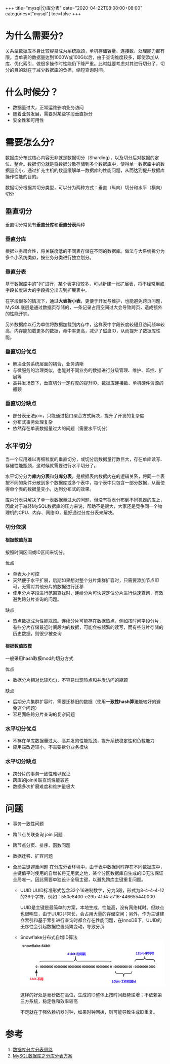 +++
title="mysql|分库分表"
date="2020-04-22T08:08:00+08:00"
categories=["mysql"]
toc=false
+++

为什么需要分?
=============

关系型数据库本身比较容易成为系统瓶颈，单机存储容量、连接数、处理能力都有限。当单表的数据量达到1000W或100G以后，由于查询维度较多，即使添加从库、优化索引，做很多操作时性能仍下降严重。此时就要考虑对其进行切分了，切分的目的就在于减少数据库的负担，缩短查询时间。

什么时候分？
============

-	数据量过大，正常运维影响业务访问
-	随着业务发展，需要对某些字段垂直拆分
-	安全性和可用性

需要怎么分?
===========

数据库分布式核心内容无非就是数据切分（Sharding），以及切分后对数据的定位、整合。数据切分就是将数据分散存储到多个数据库中，使得单一数据库中的数据量变小，通过扩充主机的数量缓解单一数据库的性能问题，从而达到提升数据库操作性能的目的。

数据切分根据其切分类型，可以分为两种方式：垂直（纵向）切分和水平（横向）切分

垂直切分
--------

垂直切分常见有**垂直分库**和**垂直分表**两种

### 垂直分库

根据业务耦合性，将关联度低的不同表存储在不同的数据库。做法与大系统拆分为多个小系统类似，按业务分类进行独立划分。

### 垂直分表

基于数据库中的"列"进行，某个表字段较多，可以新建一张扩展表，将不经常用或字段长度较大的字段拆分出去到扩展表中。

在字段很多的情况下，通过**大表拆小表**，更便于开发与维护，也能避免跨页问题，MySQL底层是通过数据页存储的，一条记录占用空间过大会导致跨页，造成额外的性能开销。

另外数据库以行为单位将数据加载到内存中，这样表中字段长度较短且访问频率较高，内存能加载更多的数据，命中率更高，减少了磁盘IO，从而提升了数据库性能。

### 垂直切分优点

-	解决业务系统层面的耦合，业务清晰
-	与微服务的治理类似，也能对不同业务的数据进行分级管理、维护、监控、扩展等
-	高并发场景下，垂直切分一定程度的提升IO、数据库连接数、单机硬件资源的瓶颈

### 垂直切分缺点

-	部分表无法join，只能通过接口聚合方式解决，提升了开发的复杂度
-	分布式事务处理复杂
-	依然存在单表数据量过大的问题（需要水平切分）

水平切分
--------

当一个应用难以再细粒度的垂直切分，或切分后数据量行数巨大，存在单库读写、存储性能瓶颈，这时候就需要进行水平切分了。

水平切分分为**库内分表**和**分库分表**，是根据表内数据内在的逻辑关系，将同一个表按不同的条件分散到多个数据库或多个表中，每个表中只包含一部分数据，从而使得单个表的数据量变小，达到分布式的效果。

库内分表只解决了单一表数据量过大的问题，但没有将表分布到不同机器的库上，因此对于减轻MySQL数据库的压力来说，帮助不是很大，大家还是竞争同一个物理机的CPU、内存、网络IO，最好通过分库分表来解决。

### 切分依据

#### 根据数值范围

按照时间区间或ID区间来切分。

优点

-	单表大小可控
-	天然便于水平扩展，后期如果想对整个分片集群扩容时，只需要添加节点即可，无需对其他分片的数据进行迁移
-	使用分片字段进行范围查找时，连续分片可快速定位分片进行快速查询，有效避免跨分片查询的问题。

缺点

-	热点数据成为性能瓶颈。连续分片可能存在数据热点，例如按时间字段分片，有些分片存储最近时间段内的数据，可能会被频繁的读写，而有些分片存储的历史数据，则很少被查询

#### 根据数值取模

一般采用hash取模mod的切分方式

优点

-	数据分片相对比较均匀，不容易出现热点和并发访问的瓶颈

缺点

-	后期分片集群扩容时，需要迁移旧的数据（使用**一致性hash算法**能较好的避免这个问题）
-	容易面临跨分片查询的复杂问题

### 水平切分优点

-	不存在单库数据量过大、高并发的性能瓶颈，提升系统稳定性和负载能力
-	应用端改造较小，不需要拆分业务模块

### 水平切分缺点

-	跨分片的事务一致性难以保证
-	跨库的join关联查询性能较差
-	数据多次扩展难度和维护量极大

问题
====

-	事务一致性问题
-	跨节点关联查询 join 问题
-	跨节点分页、排序、函数问题
-	数据迁移、扩容问题
-	全局主键避重问题 在分库分表环境中，由于表中数据同时存在不同数据库中，主键值平时使用的自增长将无用武之地，某个分区数据库自生成的ID无法保证全局唯一。因此需要单独设计全局主键，以避免跨库主键重复问题。

	-	UUID UUID标准形式包含32个16进制数字，分为5段，形式为8-4-4-4-12的36个字符，例如：550e8400-e29b-41d4-a716-446655440000

		UUID是主键是最简单的方案，本地生成，性能高，没有网络耗时。但缺点也很明显，由于UUID非常长，会占用大量的存储空间；另外，作为主键建立索引和基于索引进行查询时都会存在性能问题，在InnoDB下，UUID的无序性会引起数据位置频繁变动，导致分页

	-	Snowflake分布式自增ID算法 ![Snowflake 64ID](img_0.png)

		这样的好处是毫秒数在高位，生成的ID整体上按时间趋势递增；不依赖第三方系统，稳定性和效率较高

		不足就在于强依赖机器时钟，如果时钟回拨，则可能导致生成ID重复。

参考
====

1.	[数据库分库分表思路](https://www.cnblogs.com/butterfly100/p/9034281.html)
2.	[MySQL数据库之分库分表方案](http://blog.itpub.net/26736162/viewspace-2651606/)

